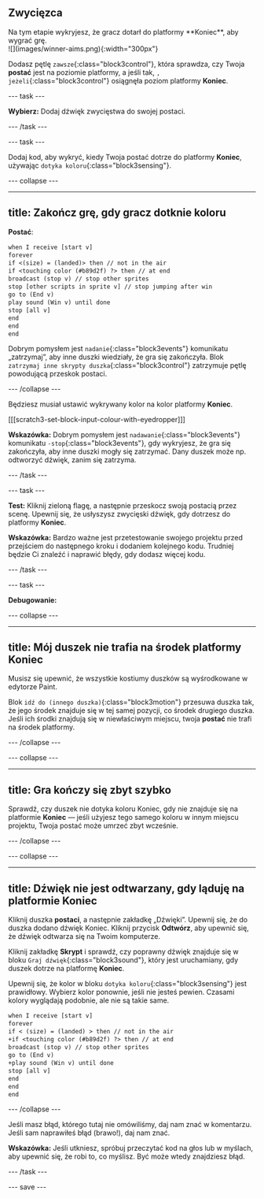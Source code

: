 ## Zwycięzca

<div style="display: flex; flex-wrap: wrap">
<div style="flex-basis: 200px; flex-grow: 1; margin-right: 15px;">
Na tym etapie wykryjesz, że gracz dotarł do platformy **Koniec**, aby wygrać grę. 
</div>
<div>
![](images/winner-aims.png){:width="300px"}
</div>
</div>

Dodasz pętlę `zawsze`{:class="block3control"}, która sprawdza, czy Twoja **postać** jest na poziomie platformy, a jeśli tak, `, jeżeli`{:class="block3control"} osiągnęła poziom platformy **Koniec**.

--- task ---

**Wybierz:** Dodaj dźwięk zwycięstwa do swojej postaci.

--- /task ---

--- task ---

Dodaj kod, aby wykryć, kiedy Twoja postać dotrze do platformy **Koniec**, używając `dotyka koloru`{:class="block3sensing"}.

--- collapse ---

---
title: Zakończ grę, gdy gracz dotknie koloru
---

**Postać**:

```blocks3
when I receive [start v]
forever
if <(size) = (landed)> then // not in the air
if <touching color (#b89d2f) ?> then // at end
broadcast (stop v) // stop other sprites
stop [other scripts in sprite v] // stop jumping after win
go to (End v)
play sound (Win v) until done
stop [all v]
end
end
end
```

Dobrym pomysłem jest `nadanie`{:class="block3events"} komunikatu „zatrzymaj”, aby inne duszki wiedziały, że gra się zakończyła. Blok `zatrzymaj inne skrypty duszka`{:class="block3control"} zatrzymuje pętlę powodującą przeskok postaci.

--- /collapse ---

Będziesz musiał ustawić wykrywany kolor na kolor platformy **Koniec**.

[[[scratch3-set-block-input-colour-with-eyedropper]]]

**Wskazówka:** Dobrym pomysłem jest `nadawanie`{:class="block3events"} komunikatu `-stop`{:class="block3events"}, gdy wykryjesz, że gra się zakończyła, aby inne duszki mogły się zatrzymać. Dany duszek może np. odtworzyć dźwięk, zanim się zatrzyma.

--- /task ---

--- task ---

**Test:** Kliknij zieloną flagę, a następnie przeskocz swoją postacią przez scenę. Upewnij się, że usłyszysz zwycięski dźwięk, gdy dotrzesz do platformy **Koniec**.

**Wskazówka:** Bardzo ważne jest przetestowanie swojego projektu przed przejściem do następnego kroku i dodaniem kolejnego kodu. Trudniej będzie Ci znaleźć i naprawić błędy, gdy dodasz więcej kodu.

--- /task ---


--- task ---

**Debugowanie:**

--- collapse ---

---
title: Mój duszek nie trafia na środek platformy Koniec
---

Musisz się upewnić, że wszystkie kostiumy duszków są wyśrodkowane w edytorze Paint.

Blok `idź do (innego duszka)`{:class="block3motion"} przesuwa duszka tak, że jego środek znajduje się w tej samej pozycji, co środek drugiego duszka. Jeśli ich środki znajdują się w niewłaściwym miejscu, twoja **postać** nie trafi na środek platformy.

--- /collapse ---

--- collapse ---

---
title: Gra kończy się zbyt szybko
---

Sprawdź, czy duszek nie dotyka koloru Koniec, gdy nie znajduje się na platformie **Koniec** — jeśli użyjesz tego samego koloru w innym miejscu projektu, Twoja postać może umrzeć zbyt wcześnie.

--- /collapse ---

--- collapse ---

---
title: Dźwięk nie jest odtwarzany, gdy ląduję na platformie Koniec
---

Kliknij duszka **postaci**, a następnie zakładkę „Dźwięki”. Upewnij się, że do duszka dodano dźwięk Koniec. Kliknij przycisk **Odtwórz**, aby upewnić się, że dźwięk odtwarza się na Twoim komputerze.

Kliknij zakładkę **Skrypt** i sprawdź, czy poprawny dźwięk znajduje się w bloku `Graj dźwięk`{:class="block3sound"}, który jest uruchamiany, gdy duszek dotrze na platformę **Koniec**.

Upewnij się, że kolor w bloku `dotyka koloru`{:class="block3sensing"} jest prawidłowy. Wybierz kolor ponownie, jeśli nie jesteś pewien. Czasami kolory wyglądają podobnie, ale nie są takie same.

```blocks3
when I receive [start v]
forever
if < (size) = (landed) > then // not in the air
+if <touching color (#b89d2f) ?> then // at end
broadcast (stop v) // stop other sprites
go to (End v)
+play sound (Win v) until done
stop [all v]
end
end
end
```

--- /collapse ---

Jeśli masz błąd, którego tutaj nie omówiliśmy, daj nam znać w komentarzu. Jeśli sam naprawiłeś błąd (brawo!), daj nam znać.

**Wskazówka:** Jeśli utkniesz, spróbuj przeczytać kod na głos lub w myślach, aby upewnić się, że robi to, co myślisz. Być może wtedy znajdziesz błąd.

--- /task ---

--- save ---
